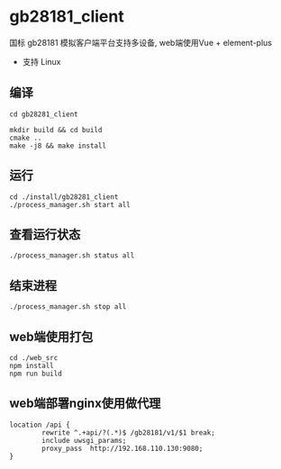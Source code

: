 # gb28181_client

国标 gb28181 模拟客户端平台支持多设备, web端使用Vue + element-plus

- 支持 Linux

## 编译

```
cd gb28281_client

mkdir build && cd build
cmake ..
make -j8 && make install
```

## 运行
```
cd ./install/gb28281_client
./process_manager.sh start all
```
## 查看运行状态
```
./process_manager.sh status all
```
## 结束进程
```
./process_manager.sh stop all
```

## web端使用打包
```
cd ./web_src
npm install 
npm run build
```

## web端部署nginx使用做代理
```
location /api {
        rewrite ^.+api/?(.*)$ /gb28181/v1/$1 break;
        include uwsgi_params;
		proxy_pass  http://192.168.110.130:9080;
}
```